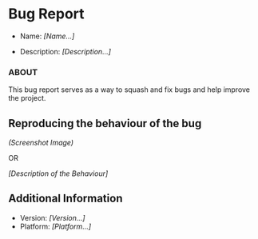 # Bug Report

* Name: *[Name...]*

* Description: *[Description...]*

### ABOUT

This bug report serves as a way to squash and fix bugs and help improve the project.

## Reproducing the behaviour of the bug

*(Screenshot Image)*

OR

*[Description of the Behaviour]*

## Additional Information

* Version: *[Version...]*
* Platform: *[Platform...]*